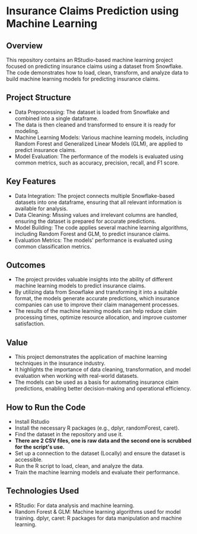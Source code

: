 # Insurance Claims Prediction using Machine Learning
## Overview
This repository contains an RStudio-based machine learning project focused on predicting insurance claims using a dataset from Snowflake. 
The code demonstrates how to load, clean, transform, and analyze data to build machine learning models for predicting insurance claims.

## Project Structure
- Data Preprocessing: The dataset is loaded from Snowflake and combined into a single dataframe. 
- The data is then cleaned and transformed to ensure it is ready for modeling.
- Machine Learning Models: Various machine learning models, including Random Forest and Generalized Linear Models (GLM), are applied to predict insurance claims.
- Model Evaluation: The performance of the models is evaluated using common metrics, such as accuracy, precision, recall, and F1 score.

## Key Features
- Data Integration: The project connects multiple Snowflake-based datasets into one dataframe, ensuring that all relevant information is available for analysis.
- Data Cleaning: Missing values and irrelevant columns are handled, ensuring the dataset is prepared for accurate predictions.
- Model Building: The code applies several machine learning algorithms, including Random Forest and GLM, to predict insurance claims.
- Evaluation Metrics: The models' performance is evaluated using common classification metrics.

## Outcomes
- The project provides valuable insights into the ability of different machine learning models to predict insurance claims. 
- By utilizing data from Snowflake and transforming it into a suitable format, the models generate accurate predictions, which insurance companies can use to improve their claim management processes. 
- The results of the machine learning models can help reduce claim processing times, optimize resource allocation, and improve customer satisfaction.

## Value
- This project demonstrates the application of machine learning techniques in the insurance industry. 
- It highlights the importance of data cleaning, transformation, and model evaluation when working with real-world datasets. 
- The models can be used as a basis for automating insurance claim predictions, enabling better decision-making and operational efficiency.

## How to Run the Code
- Install Rstudio
- Install the necessary R packages (e.g., dplyr, randomForest, caret).
- Find the dataset in the repository and use it.
- **There are 2 CSV files, one is raw data and the second one is scrubbed for the script's use.**
- Set up a connection to the dataset (Locally) and ensure the dataset is accessible.
- Run the R script to load, clean, and analyze the data.
- Train the machine learning models and evaluate their performance.

## Technologies Used
- RStudio: For data analysis and machine learning.
- Random Forest & GLM: Machine learning algorithms used for model training.
dplyr, caret: R packages for data manipulation and machine learning.
